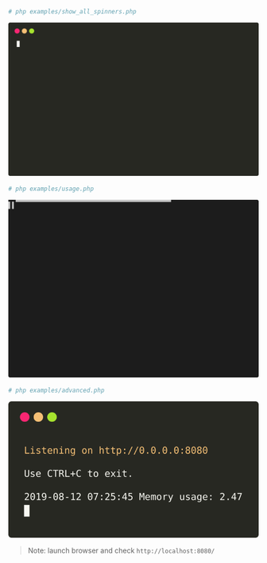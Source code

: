 
```bash
# php examples/show_all_spinners.php
```
<p align="center">

![example](images/all.svg)

</p>

```bash
# php examples/usage.php
```
![example](images/usage.svg)

```bash
# php examples/advanced.php
```
![example](images/advanced.svg)

> Note: launch browser and check `http://localhost:8080/`